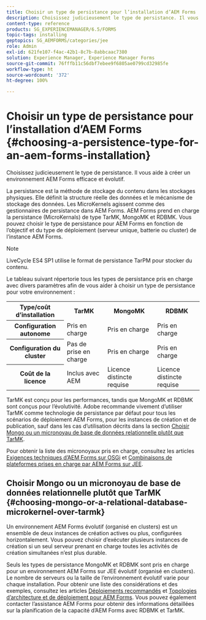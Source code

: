 ```yaml
---
title: Choisir un type de persistance pour l’installation d’AEM Forms
description: Choisissez judicieusement le type de persistance. Il vous aide à créer un environnement AEM Forms efficace et évolutif.
content-type: reference
products: SG_EXPERIENCEMANAGER/6.5/FORMS
topic-tags: installing
geptopics: SG_AEMFORMS/categories/jee
role: Admin
exl-id: 621fe107-f4ac-42b1-8c7b-8abbcaac7380
solution: Experience Manager, Experience Manager Forms
source-git-commit: 76fffb11c56dbf7ebee9f6805ae0799cd32985fe
workflow-type: ht
source-wordcount: '372'
ht-degree: 100%

---
```


# Choisir un type de persistance pour l’installation d’AEM Forms {#choosing-a-persistence-type-for-an-aem-forms-installation}

Choisissez judicieusement le type de persistance. Il vous aide à créer un environnement AEM Forms efficace et évolutif.

La persistance est la méthode de stockage du contenu dans les stockages physiques. Elle définit la structure réelle des données et le mécanisme de stockage des données. Les MicroKernels agissent comme des gestionnaires de persistance dans AEM Forms. AEM Forms prend en charge la persistance (MicroKernals) de type TarMK, MongoMK et RDBMK. Vous pouvez choisir le type de persistance pour AEM Forms en fonction de l’objectif et du type de déploiement (serveur unique, batterie ou cluster) de l’instance AEM Forms.

>[!NOTE]
>
>LiveCycle ES4 SP1 utilise le format de persistance TarPM pour stocker du contenu.

Le tableau suivant répertorie tous les types de persistance pris en charge avec divers paramètres afin de vous aider à choisir un type de persistance pour votre environnement :

<table>
 <tbody>
  <tr>
   <th><strong>Type/coût d’installation</strong></th>
   <th><strong>TarMK</strong></th>
   <th><strong>MongoMK</strong></th>
   <th><strong>RDBMK</strong></th>
  </tr>
  <tr>
   <th><strong>Configuration autonome</strong></th>
   <td>Pris en charge<br /> </td>
   <td>Pris en charge</td>
   <td>Pris en charge</td>
  </tr>
  <tr>
   <th><strong>Configuration du cluster</strong></th>
   <td>Pas de prise en charge</td>
   <td>Pris en charge</td>
   <td>Pris en charge</td>
  </tr>
  <tr>
   <th><strong>Coût de la licence</strong></th>
   <td>Inclus avec AEM </td>
   <td>Licence distincte requise</td>
   <td>Licence distincte requise</td>
  </tr>
 </tbody>
</table>

TarMK est conçu pour les performances, tandis que MongoMK et RDBMK sont conçus pour l’évolutivité. Adobe recommande vivement d’utiliser TarMK comme technologie de persistance par défaut pour tous les scénarios de déploiement AEM Forms, pour les instances de création et de publication, sauf dans les cas d’utilisation décrits dans la section [Choisir Mongo ou un micronoyau de base de données relationnelle plutôt que TarMK](#p-choosing-mongo-or-a-relational-database-microkernel-over-tarmk-p).

Pour obtenir la liste des micronoyaux pris en charge, consultez les articles [Exigences techniques d’AEM Forms sur OSGi](/help/sites-deploying/technical-requirements.md) et [Combinaisons de plateformes prises en charge par AEM Forms sur JEE](/help/forms/using/aem-forms-jee-supported-platforms.md).

## Choisir Mongo ou un micronoyau de base de données relationnelle plutôt que TarMK {#choosing-mongo-or-a-relational-database-microkernel-over-tarmk}

Un environnement AEM Forms évolutif (organisé en clusters) est un ensemble de deux instances de création actives ou plus, configurées horizontalement. Vous pouvez choisir d’exécuter plusieurs instances de création si un seul serveur prenant en charge toutes les activités de création simultanées n’est plus durable.

Seuls les types de persistance MongoMK et RDBMK sont pris en charge pour un environnement AEM Forms sur JEE évolutif (organisé en clusters). Le nombre de serveurs ou la taille de l’environnement évolutif varie pour chaque installation. Pour obtenir une liste des considérations et des exemples, consultez les articles [Déploiements recommandés](/help/sites-deploying/recommended-deploys.md) et [Topologies d’architecture et de déploiement pour AEM Forms](/help/forms/using/aem-forms-architecture-deployment.md). Vous pouvez également contacter l’assistance AEM Forms pour obtenir des informations détaillées sur la planification de la capacité d’AEM Forms avec RDBMK et TarMK.
